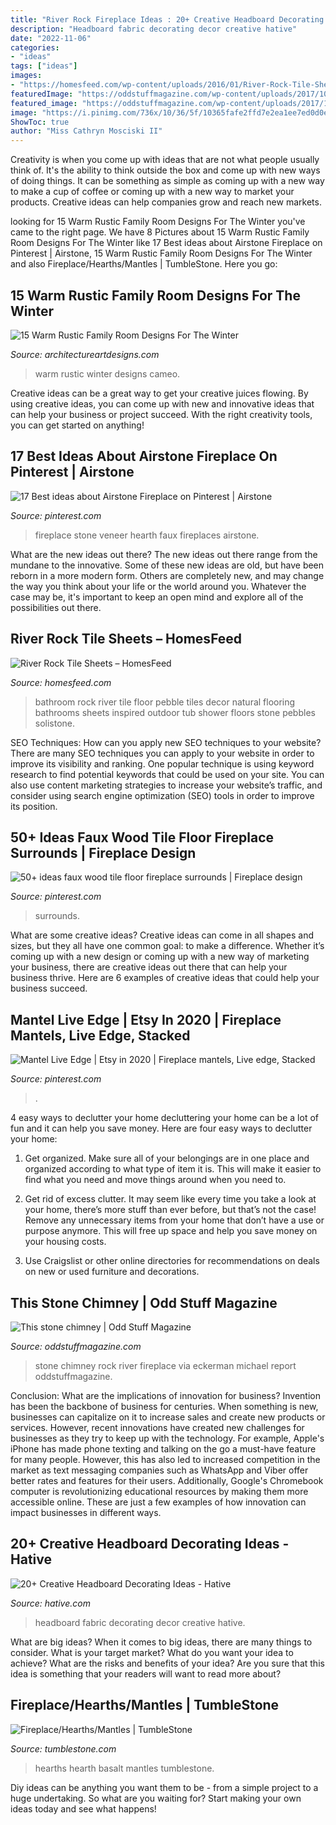 ```yaml
---
title: "River Rock Fireplace Ideas : 20+ Creative Headboard Decorating Ideas"
description: "Headboard fabric decorating decor creative hative"
date: "2022-11-06"
categories:
- "ideas"
tags: ["ideas"]
images:
- "https://homesfeed.com/wp-content/uploads/2016/01/River-Rock-Tile-Sheets-For-Bathroom-Wall-With-White-Tub-Wooden-Cabinet-And-Crystal-Chandelier.jpg"
featuredImage: "https://oddstuffmagazine.com/wp-content/uploads/2017/10/stone-chimney.jpg"
featured_image: "https://oddstuffmagazine.com/wp-content/uploads/2017/10/stone-chimney.jpg"
image: "https://i.pinimg.com/736x/10/36/5f/10365fafe2ffd7e2ea1ee7ed0d0e1859.jpg"
ShowToc: true
author: "Miss Cathryn Mosciski II"
---
```



Creativity is when you come up with ideas that are not what people usually think of. It's the ability to think outside the box and come up with new ways of doing things. It can be something as simple as coming up with a new way to make a cup of coffee or coming up with a new way to market your products. Creative ideas can help companies grow and reach new markets.

	

		
looking for 15 Warm Rustic Family Room Designs For The Winter you've came to the right page. We have 8 Pictures about 15 Warm Rustic Family Room Designs For The Winter like 17 Best ideas about Airstone Fireplace on Pinterest | Airstone, 15 Warm Rustic Family Room Designs For The Winter and also Fireplace/Hearths/Mantles | TumbleStone. Here you go:
		
    
## 15 Warm Rustic Family Room Designs For The Winter

<img loading=lazy src="https://www.architectureartdesigns.com/wp-content/uploads/2014/10/15-Warm-Rustic-Family-Room-Designs-For-The-Winter-15-630x945.jpg" onerror="this.onerror=null;this.src='https://tse3.mm.bing.net/th?id=OIP.ysIJAfRs_RktUHs1Pd-r-QHaLH&amp;pid=15.1';" alt="15 Warm Rustic Family Room Designs For The Winter">

_Source: architectureartdesigns.com_

>warm rustic winter designs cameo. 

	

Creative ideas can be a great way to get your creative juices flowing. By using creative ideas, you can come up with new and innovative ideas that can help your business or project succeed. With the right creativity tools, you can get started on anything!

    
## 17 Best Ideas About Airstone Fireplace On Pinterest | Airstone

<img loading=lazy src="https://i.pinimg.com/736x/55/96/02/559602a1f42077e28a2ae36bdba2faac--cheap-fireplaces-airstone-ideas.jpg" onerror="this.onerror=null;this.src='https://tse2.mm.bing.net/th?id=OIP.5GnYxOXCap95uZLrRGhafAHaJ3&amp;pid=15.1';" alt="17 Best ideas about Airstone Fireplace on Pinterest | Airstone">

_Source: pinterest.com_

>fireplace stone veneer hearth faux fireplaces airstone. 

	

What are the new ideas out there?
The new ideas out there range from the mundane to the innovative. Some of these new ideas are old, but have been reborn in a more modern form. Others are completely new, and may change the way you think about your life or the world around you. Whatever the case may be, it's important to keep an open mind and explore all of the possibilities out there.

    
## River Rock Tile Sheets – HomesFeed

<img loading=lazy src="https://homesfeed.com/wp-content/uploads/2016/01/River-Rock-Tile-Sheets-For-Bathroom-Wall-With-White-Tub-Wooden-Cabinet-And-Crystal-Chandelier.jpg" onerror="this.onerror=null;this.src='https://tse1.mm.bing.net/th?id=OIP.V0R4ae1jp6V9ML8aTdFvhAHaKX&amp;pid=15.1';" alt="River Rock Tile Sheets – HomesFeed">

_Source: homesfeed.com_

>bathroom rock river tile floor pebble tiles decor natural flooring bathrooms sheets inspired outdoor tub shower floors stone pebbles solistone. 

	

SEO Techniques: How can you apply new SEO techniques to your website?
There are many SEO techniques you can apply to your website in order to improve its visibility and ranking. One popular technique is using keyword research to find potential keywords that could be used on your site. You can also use content marketing strategies to increase your website’s traffic, and consider using search engine optimization (SEO) tools in order to improve its position.

    
## 50+ Ideas Faux Wood Tile Floor Fireplace Surrounds | Fireplace Design

<img loading=lazy src="https://i.pinimg.com/736x/10/36/5f/10365fafe2ffd7e2ea1ee7ed0d0e1859.jpg" onerror="this.onerror=null;this.src='https://tse1.mm.bing.net/th?id=OIP.MlRrDLHLNx29zPYlI2CPFgAAAA&amp;pid=15.1';" alt="50+ ideas faux wood tile floor fireplace surrounds | Fireplace design">

_Source: pinterest.com_

>surrounds. 

	

What are some creative ideas?
Creative ideas can come in all shapes and sizes, but they all have one common goal: to make a difference. Whether it’s coming up with a new design or coming up with a new way of marketing your business, there are creative ideas out there that can help your business thrive. Here are 6 examples of creative ideas that could help your business succeed.

    
## Mantel Live Edge | Etsy In 2020 | Fireplace Mantels, Live Edge, Stacked

<img loading=lazy src="https://i.pinimg.com/736x/a0/75/9b/a0759b9afbaf86bcd7d02a5d0fa4beec.jpg" onerror="this.onerror=null;this.src='https://tse2.mm.bing.net/th?id=OIP.rfItUGlV1HGh6OW13EugkAHaJ3&amp;pid=15.1';" alt="Mantel Live Edge | Etsy in 2020 | Fireplace mantels, Live edge, Stacked">

_Source: pinterest.com_

>. 

	

4 easy ways to declutter your home
decluttering your home can be a lot of fun and it can help you save money. Here are four easy ways to declutter your home:
1. Get organized. Make sure all of your belongings are in one place and organized according to what type of item it is. This will make it easier to find what you need and move things around when you need to.

2. Get rid of excess clutter. It may seem like every time you take a look at your home, there’s more stuff than ever before, but that’s not the case! Remove any unnecessary items from your home that don’t have a use or purpose anymore. This will free up space and help you save money on your housing costs.

3. Use Craigslist or other online directories for recommendations on deals on new or used furniture and decorations.

    
## This Stone Chimney | Odd Stuff Magazine

<img loading=lazy src="https://oddstuffmagazine.com/wp-content/uploads/2017/10/stone-chimney.jpg" onerror="this.onerror=null;this.src='https://tse3.mm.bing.net/th?id=OIP.tRKpgQpTCO28RoCMzoiuIAHaK5&amp;pid=15.1';" alt="This stone chimney | Odd Stuff Magazine">

_Source: oddstuffmagazine.com_

>stone chimney rock river fireplace via eckerman michael report oddstuffmagazine. 

	

Conclusion: What are the implications of innovation for business?
Invention has been the backbone of business for centuries. When something is new, businesses can capitalize on it to increase sales and create new products or services. However, recent innovations have created new challenges for businesses as they try to keep up with the technology. For example, Apple's iPhone has made phone texting and talking on the go a must-have feature for many people. However, this has also led to increased competition in the market as text messaging companies such as WhatsApp and Viber offer better rates and features for their users. Additionally, Google's Chromebook computer is revolutionizing educational resources by making them more accessible online. These are just a few examples of how innovation can impact businesses in different ways.

    
## 20+ Creative Headboard Decorating Ideas - Hative

<img loading=lazy src="https://hative.com/wp-content/uploads/2015/01/headboard-decorating-ideas/6-white-fabric-decor.jpg" onerror="this.onerror=null;this.src='https://tse2.mm.bing.net/th?id=OIP.k1zMLAMdoBWiZIdvEmsb3AHaLJ&amp;pid=15.1';" alt="20+ Creative Headboard Decorating Ideas - Hative">

_Source: hative.com_

>headboard fabric decorating decor creative hative. 

	

What are big ideas?
When it comes to big ideas, there are many things to consider. What is your target market? What do you want your idea to achieve? What are the risks and benefits of your idea? Are you sure that this idea is something that your readers will want to read more about?

    
## Fireplace/Hearths/Mantles | TumbleStone

<img loading=lazy src="https://tumblestone.com/wp-content/uploads/2017/09/N-Ledge-Bitteroot-and-basalt-hearth.jpeg" onerror="this.onerror=null;this.src='https://tse1.mm.bing.net/th?id=OIP.OWgxngLFh_uJH_X3-MWEeQHaFj&amp;pid=15.1';" alt="Fireplace/Hearths/Mantles | TumbleStone">

_Source: tumblestone.com_

>hearths hearth basalt mantles tumblestone. 

	

Diy ideas can be anything you want them to be - from a simple project to a huge undertaking. So what are you waiting for? Start making your own ideas today and see what happens!


